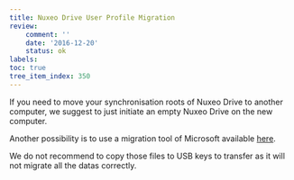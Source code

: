 ```yaml
---
title: Nuxeo Drive User Profile Migration
review:
    comment: ''
    date: '2016-12-20'
    status: ok
labels:
toc: true
tree_item_index: 350
---
```

If you need to move your synchronisation roots of Nuxeo Drive to another computer, we suggest to just initiate an empty Nuxeo Drive on the new computer.

Another possibility is to use a migration tool of Microsoft available [here](https://technet.microsoft.com/en-us/library/cc974331).

We do not recommend to copy those files to USB keys to transfer as it will not migrate all the datas correctly.
